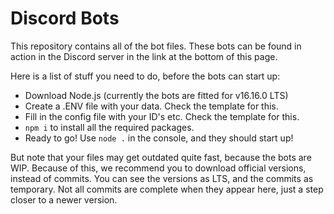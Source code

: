 # Discord Bots

This repository contains all of the bot files. These bots can be found in action in the Discord server in the link at
the bottom of this page.

Here is a list of stuff you need to do, before the bots can start up:

- Download Node.js (currently the bots are fitted for v16.16.0 LTS)
- Create a .ENV file with your data. Check the template for this.
- Fill in the config file with your ID's etc. Check the template for this.
- `npm i` to install all the required packages.
- Ready to go! Use `node .` in the console, and they should start up!

But note that your files may get outdated quite fast, because the bots are WIP. Because of this, we recommend you to
download official versions, instead of commits. You can see the versions as LTS, and the commits as temporary. Not all
commits are complete when they appear here, just a step closer to a newer version.
